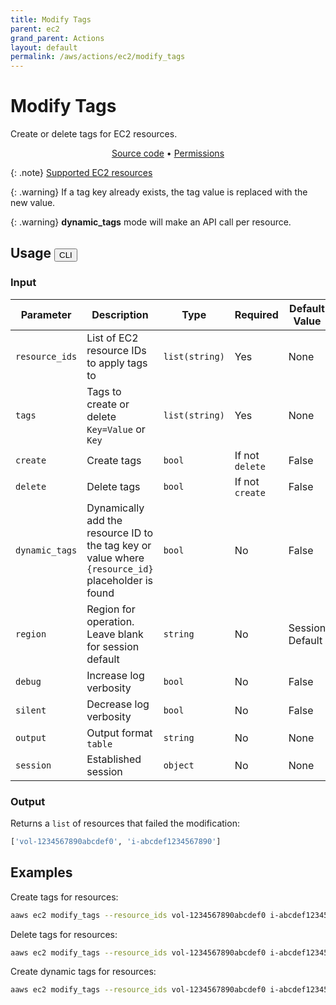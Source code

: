 ```yaml
---
title: Modify Tags
parent: ec2
grand_parent: Actions
layout: default
permalink: /aws/actions/ec2/modify_tags
---
```


# Modify Tags

Create or delete tags for EC2 resources.<br/>

<p align="center">
   <a href="https://github.com/avtomat-hub/avtomat-aws/tree/main/avtomat_aws/services/ec2/modify_tags.py">Source code</a> •
   <a href="/aws/permissions/ec2/modify_tags">Permissions</a>
</p>

{: .note}
<a href="https://docs.aws.amazon.com/AWSEC2/latest/UserGuide/Using_Tags.html#tag-resources" target="_blank">Supported
EC2 resources</a>

{: .warning}
If a tag key already exists, the tag value is replaced with the new value.

{: .warning}
**dynamic_tags** mode will make an API call per resource.

## Usage <button id="toggleButton" class="btn fs-3" onclick="toggleTables()">CLI</button>

### Input

| Parameter      | Description                                                                                        | Type           | Required        | Default Value   |
|----------------|----------------------------------------------------------------------------------------------------|----------------|-----------------|-----------------|
| `resource_ids` | List of EC2 resource IDs to apply tags to                                                          | `list(string)` | Yes             | None            |
| `tags`         | Tags to create or delete <br> `Key=Value` or `Key`                                                 | `list(string)` | Yes             | None            |
| `create`       | Create tags                                                                                        | `bool`         | If not `delete` | False           |
| `delete`       | Delete tags                                                                                        | `bool`         | If not `create` | False           |
| `dynamic_tags` | Dynamically add the resource ID to the tag key or value where `{resource_id}` placeholder is found | `bool`         | No              | False           |
| `region`       | Region for operation. Leave blank for session default                                              | `string`       | No              | Session Default |
| `debug`        | Increase log verbosity                                                                             | `bool`         | No              | False           |
| `silent`       | Decrease log verbosity                                                                             | `bool`         | No              | False           |
| `output`       | Output format <br/> `table`                                                                        | `string`       | No              | None            |
| `session`      | Established session                                                                                | `object`       | No              | None            |                           

### Output

Returns a `list` of resources that failed the modification:

```python
['vol-1234567890abcdef0', 'i-abcdef1234567890']
```

<div markdown="1" id="cli" style="display: block;">

## Examples

Create tags for resources:

```bash
aaws ec2 modify_tags --resource_ids vol-1234567890abcdef0 i-abcdef1234567890 --tags Name=example "Owner=Foo + Bar" --create
```

Delete tags for resources:

```bash
aaws ec2 modify_tags --resource_ids vol-1234567890abcdef0 i-abcdef1234567890 --tags Name Owner --delete
```

Create dynamic tags for resources:

```bash
aaws ec2 modify_tags --resource_ids vol-1234567890abcdef0 i-abcdef1234567890 --tags Foo={resource_id} "Bar={resource_id}-foo" --create --dynamic_tags
```

</div>

<div markdown="1" id="prog" style="display: none;">

## Examples

Create tags for resources:

```python
from avtomat_aws import ec2

response = ec2.modify_tags(resource_ids=["vol-1234567890abcdef0", "i-abcdef1234567890"],
                           tags=["Name=example", "Owner=Foo + Bar"],
                           create=True)
```

Delete tags for resources:

```python
from avtomat_aws import ec2

response = ec2.modify_tags(resource_ids=["vol-1234567890abcdef0", "i-abcdef1234567890"],
                           tags=["Name", "Owner"],
                           delete=True)
```

Create dynamic tags for resources:

```python
from avtomat_aws import ec2

response = ec2.modify_tags(resource_ids=["vol-1234567890abcdef0", "i-abcdef1234567890"],
                           tags=["Foo={resource_id}", "Bar={resource_id}-foo"],
                           create=True,
                           dynamic_tags=True)
```

</div>

<script>
  function toggleTables() {
    var cli = document.getElementById("cli");
    var prog = document.getElementById("prog");
    var toggleButton = document.getElementById("toggleButton");
    if (cli.style.display === "none") {
      cli.style.display = "block";
      prog.style.display = "none";
      toggleButton.innerHTML = "CLI";
    } else {
      cli.style.display = "none";
      prog.style.display = "block";
      toggleButton.innerHTML = "Programmatic";
    } 
  }
</script>
